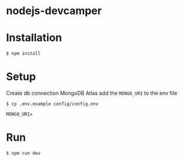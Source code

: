 # nodejs-devcamper

# Installation

```
$ npm install
```

# Setup

Create db connection MongoDB Atlas add the `MONGO_URI` to the env file

```
$ cp .env.example config/config.env

MONGO_URI=
```

# Run

```
$ npm run dev
```